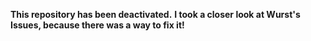 **This repository has been deactivated.**
**I took a closer look at Wurst's Issues, because there was a way to fix it!**
